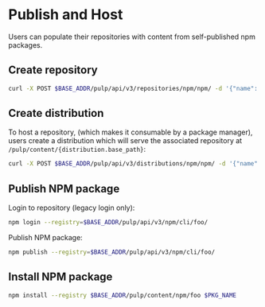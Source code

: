 # Publish and Host

Users can populate their repositories with content from self-published npm packages.

## Create repository
```bash
curl -X POST $BASE_ADDR/pulp/api/v3/repositories/npm/npm/ -d '{"name": "foo"}' -H 'Content-Type: application/json'
```

## Create distribution

To host a repository, (which makes it consumable by a package manager),
users create a distribution which will serve the associated repository 
at `/pulp/content/{distribution.base_path}`:

```bash
curl -X POST $BASE_ADDR/pulp/api/v3/distributions/npm/npm/ -d '{"name": "foo", "base_path": "npm/foo", "repository": "$REPO_HREF"}' -H 'Content-Type: application/json'
```

## Publish NPM package
Login to repository (legacy login only):
  ```bash
  npm login --registry=$BASE_ADDR/pulp/api/v3/npm/cli/foo/
  ```

Publish NPM package:
  ```bash
  npm publish --registry=$BASE_ADDR/pulp/api/v3/npm/cli/foo/
  ```

## Install NPM package
  ```bash
  npm install --registry $BASE_ADDR/pulp/content/npm/foo $PKG_NAME
  ```